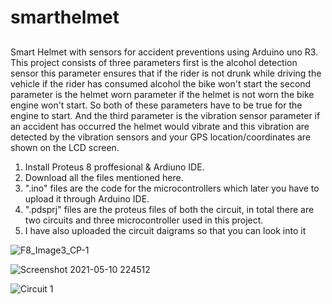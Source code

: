 # smarthelmet

##
Smart Helmet with sensors for accident preventions using Arduino uno R3. This project consists of three parameters first is the alcohol detection sensor this parameter ensures that if the rider is not drunk while driving the vehicle if the rider has consumed alcohol the bike won't start the second parameter is the helmet worn parameter if the helmet is not worn the bike engine won't start. So both of these parameters have to be true for the engine to start. And the third parameter is the vibration sensor parameter if an accident has occurred the helmet would vibrate and this vibration are detected by the vibration sensors and your GPS location/coordinates are shown on the LCD screen.

1. Install Proteus 8 proffesional & Ardiuno IDE.
2. Download all the files mentioned here.
3. ".ino" files are the code for the microcontrollers which later you have to upload it through Arduino IDE.
4. ".pdsprj" files are the proteus files of both the circuit, in total there are two circuits and three microcontroller used in this project. 
5. I have also uploaded the circuit daigrams so that you can look into it

![F8_Image3_CP-1](https://user-images.githubusercontent.com/35480748/119305116-ed218000-bc85-11eb-951f-dadd6856b2f2.png)

![Screenshot 2021-05-10 224512](https://user-images.githubusercontent.com/35480748/119305161-fc083280-bc85-11eb-8431-883cf1738bf1.png)

![Circuit 1](https://user-images.githubusercontent.com/35480748/119305182-04f90400-bc86-11eb-8adf-d3f196ab2704.png)

